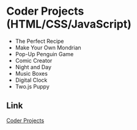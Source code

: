 # Coder Projects (HTML/CSS/JavaScript)

- The Perfect Recipe
- Make Your Own Mondrian
- Pop-Up Penguin Game
- Comic Creator
- Night and Day
- Music Boxes
- Digital Clock
- Two.js Puppy

## Link
[Coder Projects](https://googlecreativelab.github.io/coder-projects/)
